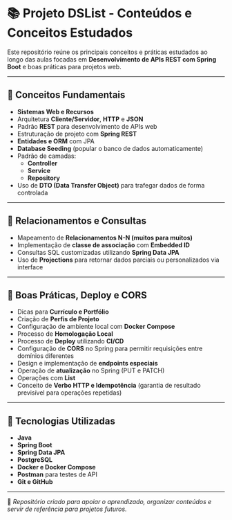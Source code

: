 # 📚 Projeto DSList - Conteúdos e Conceitos Estudados

Este repositório reúne os principais conceitos e práticas estudados ao longo das aulas focadas em **Desenvolvimento de APIs REST com Spring Boot** e boas práticas para projetos web.

---

## 📖 Conceitos Fundamentais

- **Sistemas Web e Recursos**
- Arquitetura **Cliente/Servidor**, **HTTP** e **JSON**
- Padrão **REST** para desenvolvimento de APIs web
- Estruturação de projeto com **Spring REST**
- **Entidades e ORM** com JPA
- **Database Seeding** (popular o banco de dados automaticamente)
- Padrão de camadas:
  - **Controller**
  - **Service**
  - **Repository**
- Uso de **DTO (Data Transfer Object)** para trafegar dados de forma controlada

---

## 📖 Relacionamentos e Consultas

- Mapeamento de **Relacionamentos N-N (muitos para muitos)**
- Implementação de **classe de associação** com **Embedded ID**
- Consultas SQL customizadas utilizando **Spring Data JPA**
- Uso de **Projections** para retornar dados parciais ou personalizados via interface

---

## 📖 Boas Práticas, Deploy e CORS

- Dicas para **Currículo e Portfólio**
- Criação de **Perfis de Projeto**
- Configuração de ambiente local com **Docker Compose**
- Processo de **Homologação Local**
- Processo de **Deploy** utilizando **CI/CD**
- Configuração de **CORS** no Spring para permitir requisições entre domínios diferentes
- Design e implementação de **endpoints especiais**
- Operação de **atualização** no Spring (PUT e PATCH)
- Operações com **List**
- Conceito de **Verbo HTTP e Idempotência** (garantia de resultado previsível para operações repetidas)

---

## 📌 Tecnologias Utilizadas

- **Java**
- **Spring Boot**
- **Spring Data JPA**
- **PostgreSQL**
- **Docker e Docker Compose**
- **Postman** para testes de API
- **Git e GitHub**

---

🚀 *Repositório criado para apoiar o aprendizado, organizar conteúdos e servir de referência para projetos futuros.*

